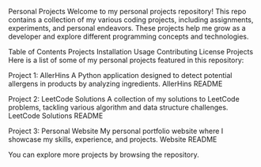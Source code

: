 Personal Projects
Welcome to my personal projects repository! This repo contains a collection of my various coding projects, including assignments, experiments, and personal endeavors. These projects help me grow as a developer and explore different programming concepts and technologies.

Table of Contents
Projects
Installation
Usage
Contributing
License
Projects
Here is a list of some of my personal projects featured in this repository:

Project 1: AllerHins
A Python application designed to detect potential allergens in products by analyzing ingredients.
AllerHins README

Project 2: LeetCode Solutions
A collection of my solutions to LeetCode problems, tackling various algorithm and data structure challenges.
LeetCode Solutions README

Project 3: Personal Website
My personal portfolio website where I showcase my skills, experience, and projects.
Website README

You can explore more projects by browsing the repository.

